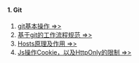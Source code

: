 #### 1. Git
1. [git基本操作 =>>](./GitCheatSheet.md)
2. [基于git的工作流程规范 =>>](./GitWorkflow.md)
3. [Hosts原理及作用 =>>](./Hosts.md)
3. [Js操作Cookie，以及HttpOnly的限制 =>>](./HttpOnly.md)